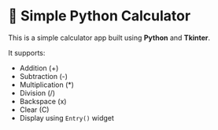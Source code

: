 # 🧮 Simple Python Calculator

This is a simple calculator app built using **Python** and **Tkinter**.

It supports:
- Addition (+)
- Subtraction (-)
- Multiplication (*)
- Division (/)
- Backspace (x)
- Clear (C)
- Display using `Entry()` widget
